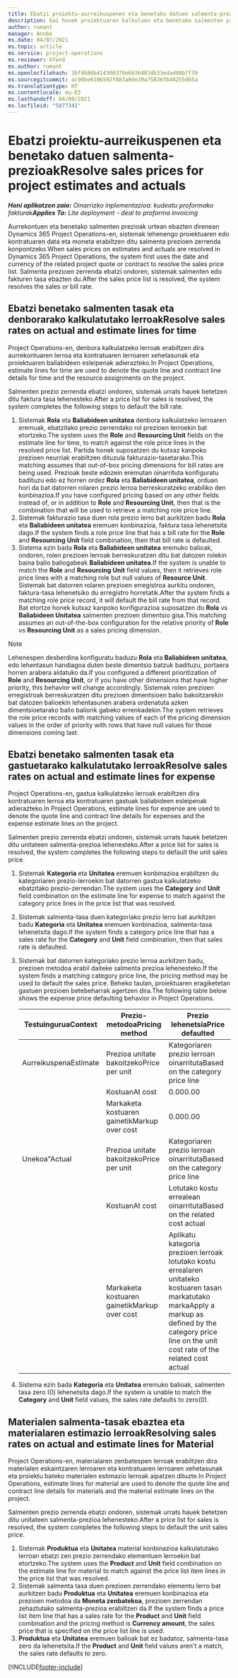 ```yaml
---
title: Ebatzi proiektu-aurreikuspenen eta benetako datuen salmenta-prezioak
description: Gai honek proiektuaren kalkuluen eta benetako salmenten prezioak ebazteari buruzko informazioa eskaintzen du.
author: rumant
manager: Annbe
ms.date: 04/07/2021
ms.topic: article
ms.service: project-operations
ms.reviewer: kfend
ms.author: rumant
ms.openlocfilehash: 3bf4686b414300370e6b364834b33edad98b7f39
ms.sourcegitcommit: ac90be6106592f883a0de39a75836fb40255d65a
ms.translationtype: HT
ms.contentlocale: eu-ES
ms.lasthandoff: 04/09/2021
ms.locfileid: "5877341"
---
```

# <a name="resolve-sales-prices-for-project-estimates-and-actuals"></a><span data-ttu-id="506df-103">Ebatzi proiektu-aurreikuspenen eta benetako datuen salmenta-prezioak</span><span class="sxs-lookup"><span data-stu-id="506df-103">Resolve sales prices for project estimates and actuals</span></span>

<span data-ttu-id="506df-104">_**Honi aplikatzen zaio:** Oinarrizko inplementazioa: kudeatu proformako fakturak_</span><span class="sxs-lookup"><span data-stu-id="506df-104">_**Applies To:** Lite deployment - deal to proforma invoicing_</span></span>

<span data-ttu-id="506df-105">Aurrekontuen eta benetako salmenten prezioak urtean ebazten direnean Dynamics 365 Project Operations-en, sistemak lehenengo proiektuaren edo kontratuaren data eta moneta erabiltzen ditu salmenta prezioen zerrenda konpontzeko.</span><span class="sxs-lookup"><span data-stu-id="506df-105">When sales prices on estimates and actuals are resolved in Dynamics 365 Project Operations, the system first uses the date and currency of the related project quote or contract to resolve the sales price list.</span></span> <span data-ttu-id="506df-106">Salmenta prezioen zerrenda ebatzi ondoren, sistemak salmenten edo fakturen tasa ebazten du.</span><span class="sxs-lookup"><span data-stu-id="506df-106">After the sales price list is resolved, the system resolves the sales or bill rate.</span></span>

## <a name="resolve-sales-rates-on-actual-and-estimate-lines-for-time"></a><span data-ttu-id="506df-107">Ebatzi benetako salmenten tasak eta denborarako kalkulatutako lerroak</span><span class="sxs-lookup"><span data-stu-id="506df-107">Resolve sales rates on actual and estimate lines for time</span></span>

<span data-ttu-id="506df-108">Project Operations-en, denbora kalkulatzeko lerroak erabiltzen dira aurrekontuaren lerroa eta kontratuaren lerroaren xehetasunak eta proiektuaren baliabideen esleipenak adierazteko.</span><span class="sxs-lookup"><span data-stu-id="506df-108">In Project Operations, estimate lines for time are used to denote the quote line and contract line details for time and the resource assignments on the project.</span></span>

<span data-ttu-id="506df-109">Salmenten prezio zerrenda ebatzi ondoren, sistemak urrats hauek betetzen ditu faktura tasa lehenesteko.</span><span class="sxs-lookup"><span data-stu-id="506df-109">After a price list for sales is resolved, the system completes the following steps to default the bill rate.</span></span>

1. <span data-ttu-id="506df-110">Sistemak **Rola** eta **Baliabideen unitatea** denbora kalkulatzeko lerroaren eremuak, ebatzitako prezio zerrendako rol prezioen lerroekin bat etortzeko.</span><span class="sxs-lookup"><span data-stu-id="506df-110">The system uses the **Role** and **Resourcing Unit** fields on the estimate line for time, to match against the role price lines in the resolved price list.</span></span> <span data-ttu-id="506df-111">Partida honek suposatzen du kutxaz kanpoko prezioen neurriak erabiltzen dituzula fakturazio-tasetarako.</span><span class="sxs-lookup"><span data-stu-id="506df-111">This matching assumes that out-of-box pricing dimensions for bill rates are being used.</span></span> <span data-ttu-id="506df-112">Prezioak beste edozein eremutan oinarrituta konfiguratu badituzu edo ez horren ordez **Rola** eta **Baliabideen unitatea**, orduan hori da bat datorren rolaren prezio lerroa berreskuratzeko erabiliko den konbinazioa.</span><span class="sxs-lookup"><span data-stu-id="506df-112">If you have configured pricing based on any other fields instead of, or in addition to **Role** and **Resourcing Unit**, then that is the combination that will be used to retrieve a matching role price line.</span></span>
2. <span data-ttu-id="506df-113">Sistemak fakturazio tasa duen rola prezio lerro bat aurkitzen badu **Rola** eta **Baliabideen unitatea** eremuen konbinazioa, faktura tasa lehenetsita dago.</span><span class="sxs-lookup"><span data-stu-id="506df-113">If the system finds a role price line that has a bill rate for the **Role** and **Resourcing Unit** field combination, then that bill rate is defaulted.</span></span>
3. <span data-ttu-id="506df-114">Sistema ezin bada **Rola** eta **Baliabideen unitatea** eremuko balioak, ondoren, rolen prezioen lerroak berreskuratzen ditu bat datozen rolekin baina balio baliogabeak **Baliabideen unitatea**.</span><span class="sxs-lookup"><span data-stu-id="506df-114">If the system is unable to match the **Role** and **Resourcing Unit** field values, then it retrieves role price lines with a matching role but null values of **Resource Unit**.</span></span> <span data-ttu-id="506df-115">Sistemak bat datorren rolaren prezioen erregistroa aurkitu ondoren, faktura-tasa lehenetsiko du erregistro horretatik.</span><span class="sxs-lookup"><span data-stu-id="506df-115">After the system finds a matching role price record, it will default the bill rate from that record.</span></span> <span data-ttu-id="506df-116">Bat etortze honek kutxaz kanpoko konfigurazioa suposatzen du **Rola** vs **Baliabideen Unitatea** salmenten prezioen dimentsio gisa.</span><span class="sxs-lookup"><span data-stu-id="506df-116">This matching assumes an out-of-the-box configuration for the relative priority of **Role** vs **Resourcing Unit** as a sales pricing dimension.</span></span>

> [!NOTE]
> <span data-ttu-id="506df-117">Lehenespen desberdina konfiguratu baduzu **Rola** eta **Baliabideen unitatea**, edo lehentasun handiagoa duten beste dimentsio batzuk badituzu, portaera horren arabera aldatuko da.</span><span class="sxs-lookup"><span data-stu-id="506df-117">If you configured a different prioritization of **Role** and **Resourcing Unit**, or if you have other dimensions that have higher priority, this behavior will change accordingly.</span></span> <span data-ttu-id="506df-118">Sistemak rolen prezioen erregistroak berreskuratzen ditu prezioen dimentsioen balio bakoitzarekin bat datozen balioekin lehentasunen arabera ordenatuta azken dimentsioetarako balio baliorik gabeko errenkadekin.</span><span class="sxs-lookup"><span data-stu-id="506df-118">The system retrieves the role price records with matching values of each of the pricing dimension values in the order of priority with rows that have null values for those dimensions coming last.</span></span>

## <a name="resolve-sales-rates-on-actual-and-estimate-lines-for-expense"></a><span data-ttu-id="506df-119">Ebatzi benetako salmenten tasak eta gastuetarako kalkulatutako lerroak</span><span class="sxs-lookup"><span data-stu-id="506df-119">Resolve sales rates on actual and estimate lines for expense</span></span>

<span data-ttu-id="506df-120">Project Operations-en, gastua kalkulatzeko lerroak erabiltzen dira kontratuaren lerroa eta kontratuaren gastuak baliabideen esleipenak adierazteko.</span><span class="sxs-lookup"><span data-stu-id="506df-120">In Project Operations, estimate lines for expense are used to denote the quote line and contract line details for expenses and the expense estimate lines on the project.</span></span>

<span data-ttu-id="506df-121">Salmenten prezio zerrenda ebatzi ondoren, sistemak urrats hauek betetzen ditu unitateen salmenta-prezioa lehenesteko.</span><span class="sxs-lookup"><span data-stu-id="506df-121">After a price list for sales is resolved, the system completes the following steps to default the unit sales price.</span></span>

1. <span data-ttu-id="506df-122">Sistemak **Kategoria** eta **Unitatea** eremuen konbinazioa erabiltzen du kategoriaren prezio-lerroekin bat datorren gastua kalkulatzeko ebatzitako prezio-zerrendan.</span><span class="sxs-lookup"><span data-stu-id="506df-122">The system uses the **Category** and **Unit** field combination on the estimate line for expense to match against the category price lines in the price list that was resolved.</span></span>
2. <span data-ttu-id="506df-123">Sistemak salmenta-tasa duen kategoriako prezio lerro bat aurkitzen badu **Kategoria** eta **Unitatea** eremuen konbinazioa, salmenta-tasa lehenetsita dago.</span><span class="sxs-lookup"><span data-stu-id="506df-123">If the system finds a category price line that has a sales rate for the **Category** and **Unit** field combination, then that sales rate is defaulted.</span></span>
3. <span data-ttu-id="506df-124">Sistemak bat datorren kategoriako prezio lerroa aurkitzen badu, prezioen metodoa erabil daiteke salmenta prezioa lehenesteko.</span><span class="sxs-lookup"><span data-stu-id="506df-124">If the system finds a matching category price line, the pricing method may be used to default the sales price.</span></span> <span data-ttu-id="506df-125">Beheko taulan, proiektuaren eragiketetan gastuen prezioen betebeharrak agertzen dira.</span><span class="sxs-lookup"><span data-stu-id="506df-125">The following table below shows the expense price defaulting behavior in Project Operations.</span></span>

    | <span data-ttu-id="506df-126">Testuingurua</span><span class="sxs-lookup"><span data-stu-id="506df-126">Context</span></span> | <span data-ttu-id="506df-127">Prezio-metodoa</span><span class="sxs-lookup"><span data-stu-id="506df-127">Pricing method</span></span> | <span data-ttu-id="506df-128">Prezio lehenetsia</span><span class="sxs-lookup"><span data-stu-id="506df-128">Price defaulted</span></span> |
    | --- | --- | --- |
    | <span data-ttu-id="506df-129">Aurreikuspena</span><span class="sxs-lookup"><span data-stu-id="506df-129">Estimate</span></span> | <span data-ttu-id="506df-130">Prezioa unitate bakoitzeko</span><span class="sxs-lookup"><span data-stu-id="506df-130">Price per unit</span></span> | <span data-ttu-id="506df-131">Kategoriaren prezio lerroan oinarrituta</span><span class="sxs-lookup"><span data-stu-id="506df-131">Based on the category price line</span></span> |
    | &nbsp; | <span data-ttu-id="506df-132">Kostuan</span><span class="sxs-lookup"><span data-stu-id="506df-132">At cost</span></span> | <span data-ttu-id="506df-133">0.00</span><span class="sxs-lookup"><span data-stu-id="506df-133">0.00</span></span> |
    | &nbsp; | <span data-ttu-id="506df-134">Markaketa kostuaren gainetik</span><span class="sxs-lookup"><span data-stu-id="506df-134">Markup over cost</span></span> | <span data-ttu-id="506df-135">0.00</span><span class="sxs-lookup"><span data-stu-id="506df-135">0.00</span></span> |
    | <span data-ttu-id="506df-136">Unekoa"</span><span class="sxs-lookup"><span data-stu-id="506df-136">Actual</span></span> | <span data-ttu-id="506df-137">Prezioa unitate bakoitzeko</span><span class="sxs-lookup"><span data-stu-id="506df-137">Price per unit</span></span> | <span data-ttu-id="506df-138">Kategoriaren prezio lerroan oinarrituta</span><span class="sxs-lookup"><span data-stu-id="506df-138">Based on the category price line</span></span> |
    | &nbsp; | <span data-ttu-id="506df-139">Kostuan</span><span class="sxs-lookup"><span data-stu-id="506df-139">At cost</span></span> | <span data-ttu-id="506df-140">Lotutako kostu errealean oinarrituta</span><span class="sxs-lookup"><span data-stu-id="506df-140">Based on the related cost actual</span></span> |
    | &nbsp; | <span data-ttu-id="506df-141">Markaketa kostuaren gainetik</span><span class="sxs-lookup"><span data-stu-id="506df-141">Markup over cost</span></span> | <span data-ttu-id="506df-142">Aplikatu kategoria prezioen lerroak lotutako kostu errealaren unitateko kostuaren tasan markatutako marka</span><span class="sxs-lookup"><span data-stu-id="506df-142">Apply a markup as defined by the category price line on the unit cost rate of the related cost actual</span></span> |

4. <span data-ttu-id="506df-143">Sistema ezin bada **Kategoria** eta **Unitatea** eremuko balioak, salmenten tasa zero (0) lehenetsita dago.</span><span class="sxs-lookup"><span data-stu-id="506df-143">If the system is unable to match the **Category** and **Unit** field values, the sales rate defaults to zero(0).</span></span>

## <a name="resolving-sales-rates-on-actual-and-estimate-lines-for-material"></a><span data-ttu-id="506df-144">Materialen salmenta-tasak ebaztea eta materialaren estimazio lerroak</span><span class="sxs-lookup"><span data-stu-id="506df-144">Resolving sales rates on actual and estimate lines for Material</span></span>

<span data-ttu-id="506df-145">Project Operations-en, materialaren zenbatespen lerroak erabiltzen dira materialen eskaintzaren lerroaren eta kontratuaren lerroaren xehetasunak eta proiektu bateko materialen estimazio lerroak aipatzen dituzte.</span><span class="sxs-lookup"><span data-stu-id="506df-145">In Project Operations, estimate lines for material are used to denote the quote line and contract line details for materials and the material estimate lines on the project.</span></span>

<span data-ttu-id="506df-146">Salmenten prezio zerrenda ebatzi ondoren, sistemak urrats hauek betetzen ditu unitateen salmenta-prezioa lehenesteko.</span><span class="sxs-lookup"><span data-stu-id="506df-146">After a price list for sales is resolved, the system completes the following steps to default the unit sales price.</span></span>

1. <span data-ttu-id="506df-147">Sistemak **Produktua** eta **Unitatea** material konbinazioa kalkulatutako lerroan ebatzi zen prezio zerrendako elementuen lerroekin bat etortzeko.</span><span class="sxs-lookup"><span data-stu-id="506df-147">The system uses the **Product** and **Unit** field combination on the estimate line for material to match against the price list item lines in the price list that was resolved.</span></span>
2. <span data-ttu-id="506df-148">Sistemak salmenta tasa duen prezioen zerrendako elementu lerro bat aurkitzen badu **Produktua** eta **Unitatea** eremuen konbinazioa eta prezioen metodoa da **Moneta zenbatekoa**, prezioen zerrendan zehaztutako salmenta-prezioa erabiltzen da.</span><span class="sxs-lookup"><span data-stu-id="506df-148">If the system finds a price list item line that has a sales rate for the **Product** and **Unit** field combination and the pricing method is **Currency amount**, the sales price that is specified on the price list line is used.</span></span>
3. <span data-ttu-id="506df-149">**Produktua** eta **Unitatea** eremuen balioak bat ez badatoz, salmenta-tasa zero da lehenetsita.</span><span class="sxs-lookup"><span data-stu-id="506df-149">If the **Product** and **Unit** field values aren't a match, the sales rate defaults to zero.</span></span>

[!INCLUDE[footer-include](../../includes/footer-banner.md)]
